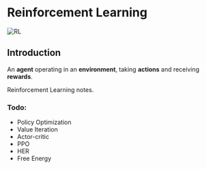 # Reinforcement Learning
![RL](/images/notes/ReinforcementLearning.png)

## Introduction
An **agent** operating in an **environment**, taking **actions** and receiving **rewards**.

Reinforcement Learning notes. 

### Todo:

* Policy Optimization
* Value Iteration
* Actor-critic
* PPO
* HER
* Free Energy

